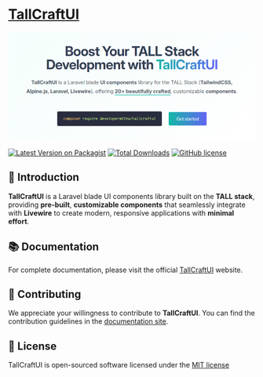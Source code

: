 # [TallCraftUI](https://tallcraftui.developermithu.com)  

[![Screenshot](/stubs/img/screenshot.png "Official Documentation Site")](https://tallcraftui.developermithu.com)

<!-- <p align="center"> -->
 <a href="https://packagist.org/packages/developermithu/tallcraftui"><img src="https://img.shields.io/packagist/v/developermithu/tallcraftui?style=flat-square" alt="Latest Version on Packagist"></a>
 <a href="https://packagist.org/packages/developermithu/tallcraftui"><img src="https://img.shields.io/packagist/dt/developermithu/tallcraftui?style=flat-square" alt="Total Downloads"></a>
 <a href="https://github.com/developermithu/tallcraftui?tab=MIT-1-ov-file"><img src="https://img.shields.io/github/license/developermithu/tallcraftui?style=flat-square" alt="GitHub license"></a>
<!-- </p> -->


## 🚀 Introduction 

**TallCraftUI** is a Laravel blade UI components library built on the **TALL stack**, providing **pre-built**, **customizable components** that seamlessly integrate with **Livewire** to create modern, responsive applications with **minimal effort**.


## 📚 Documentation

For complete documentation, please visit the official [TallCraftUI](https://tallcraftui.developermithu.com) website.

## 🔧 Contributing
We appreciate your willingness to contribute to **TallCraftUI**. You can find the contribution guidelines in the [documentation site](https://tallcraftui.developermithu.com/docs/how-to-contribute).

## 📝 License

TallCraftUI is open-sourced software licensed under the [MIT license](https://github.com/developermithu/tallcraftui?tab=MIT-1-ov-file)
